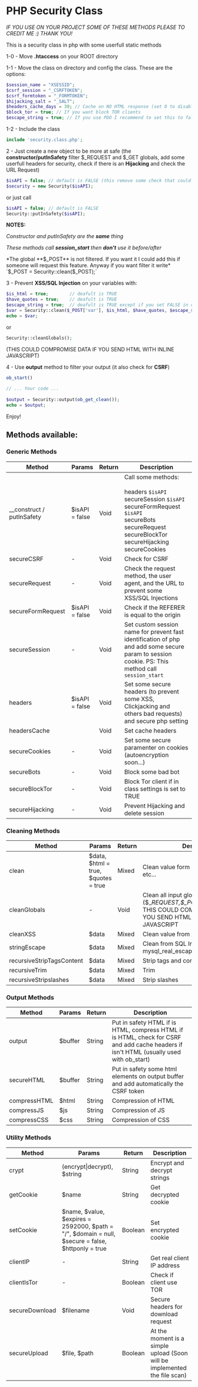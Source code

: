 # PHP Security Class
_IF YOU USE ON YOUR PROJECT SOME OF THESE METHODS PLEASE TO CREDIT ME :) THANK YOU!_

This is a security class in php with some userfull static methods



1-0 - Move **.htaccess** on your ROOT directory

1-1 - Move the class on directory and config the class. These are the options:

```php
$session_name = "XSESSID";
$csrf_session = "_CSRFTOKEN";
$csrf_formtoken = "_FORMTOKEN";
$hijacking_salt = "_SALT";
$headers_cache_days = 30; // Cache on NO HTML response (set 0 to disable)
$block_tor = true; // If you want block TOR clients
$escape_string = true; // If you use PDO I recommend to set this to false
```

1-2 - Include the class

```php
include 'security.class.php';
```



2 - Just create a new object to be more at safe (the **constructor/putInSafety** filter \$_REQUEST and \$_GET globals, add some userfull headers for security, check if there is an **Hijacking** and check the URL Request)

```php
$isAPI = false; // default is FALSE (this remove some check that could block API request)
$security = new Security($isAPI);
```

or just call

```php
$isAPI = false; // default is FALSE
Security::putInSafety($isAPI);
```



**NOTES:**

*Constructor and putInSafety are the **same** thing*

*These methods call **session_start** then **don't** use it before/after*

*The global **$_POST** is not filtered. If you want it I could add this if someone will request this feature. Anyway if you want filter it write* `$_POST = Security::clean($_POST);` 



3 - Prevent **XSS/SQL Injection** on your variables with:

```php
$is_html = true;        // deafult is TRUE
$have_quotes = true;    // deafult is TRUE
$escape_string = true;  // deafult is TRUE except if you set FALSE in class config
$var = Security::clean($_POST['var'], $is_html, $have_quotes, $escape_string);
echo = $var; 
```
or 

```php
Security::cleanGlobals();
```

(THIS COULD COMPROMISE DATA IF YOU SEND HTML WITH INLINE JAVASCRIPT)



4 - Use **output** method to filter your output (it also check for **CSRF**)

```php
ob_start()
    
// ... Your code ...
    
$output = Security::output(ob_get_clean());
echo = $output; 
```



Enjoy!





## Methods available:

### Generic Methods

| Method                    | Params         | Return | Description                                                  |
| ------------------------- | -------------- | ------ | ------------------------------------------------------------ |
| __construct / putInSafety | $isAPI = false | Void   | Call some methods:<br /><br />headers `$isAPI`<br />secureSession `$isAPI`<br />secureFormRequest `$isAPI`<br />secureBots<br />secureRequest<br />secureBlockTor<br />secureHijacking<br />secureCookies |
| secureCSRF                | -              | Void   | Check for CSRF                                               |
| secureRequest             | -              | Void   | Check the request method, the user agent, and the URL to prevent some XSS/SQL Injections |
| secureFormRequest         | $isAPI = false | Void   | Check if the REFERER is equal to the origin                  |
| secureSession             | -              | Void   | Set custom session name for prevent fast identification of php and add some secure param to session cookie. PS: This method call `session_start` |
| headers                   | $isAPI = false | Void   | Set some secure headers (to prevent some XSS, Clickjacking and others bad requests) and secure php setting |
| headersCache              |                | Void   | Set cache headers                                            |
| secureCookies             | -              | Void   | Set some secure paramenter on cookies (autoencryption soon...) |
| secureBots                | -              | Void   | Block some bad bot                                           |
| secureBlockTor            | -              | Void   | Block Tor client if in class settings is set to TRUE         |
| secureHijacking           | -              | Void   | Prevent Hijacking and delete session                         |

### Cleaning Methods

| Method                    | Params                                 | Return | Description                                                  |
| ------------------------- | -------------------------------------- | ------ | ------------------------------------------------------------ |
| clean                     | \$data, \$html = true, \$quotes = true | Mixed  | Clean value form XSS, SQL Injection etc...                   |
| cleanGlobals              | -                                      | Void   | Clean all input global vars (\$\__REQUEST,\$\__*POST,*\$\__GET,_\$\_COOKIE)<br />THIS COULD COMPROMISE DATA IF YOU SEND HTML WITH INLINE JAVASCRIPT |
| cleanXSS                  | $data                                  | Mixed  | Clean value from XSS                                         |
| stringEscape              | $data                                  | Mixed  | Clean from SQL Injection (similar at mysql_real_escape)      |
| recursiveStripTagsContent | $data                                  | Mixed  | Strip tags and contents                                      |
| recursiveTrim             | $data                                  | Mixed  | Trim                                                         |
| recursiveStripslashes     | $data                                  | Mixed  | Strip slashes                                                |

### Output Methods

| Method       | Params  | Return | Description                                                  |
| ------------ | ------- | ------ | ------------------------------------------------------------ |
| output       | $buffer | String | Put in safety HTML if is HTML, compress HTML if is HTML, check for CSRF and add cache headers if isn't HTML (usually used with ob_start) |
| secureHTML   | $buffer | String | Put in safety some html elements on output buffer and add automatically the CSRF token |
| compressHTML | $html   | String | Compression of HTML                                          |
| compressJS   | $js     | String | Compression of JS                                            |
| compressCSS  | $css    | String | Compression of CSS                                           |

### Utility Methods

| Method         | Params                                                       | Return  | Description                                                  |
| -------------- | ------------------------------------------------------------ | ------- | ------------------------------------------------------------ |
| crypt          | (encrypt\|decrypt), \$string                                 | String  | Encrypt and decrypt strings                                  |
| getCookie      | $name                                                        | String  | Get decrypted cookie                                         |
| setCookie      | \$name, \$value, \$expires = 2592000, \$path = "/", \$domain = null, \$secure = false, \$httponly = true | Boolean | Set encrypted cookie                                         |
| clientIP       | -                                                            | String  | Get real client IP address                                   |
| clientIsTor    | -                                                            | Boolean | Check if client use TOR                                      |
| secureDownload | \$filename                                                   | Void    | Secure headers for download request                          |
| secureUpload   | \$file, \$path                                               | Boolean | At the moment is a simple upload (Soon will be implemented the file scan) |